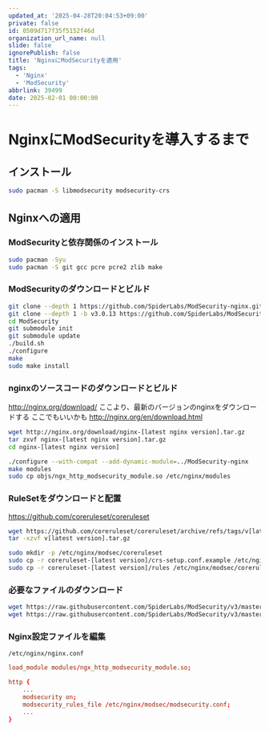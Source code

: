 ```yaml
---
updated_at: '2025-04-28T20:04:53+09:00'
private: false
id: 0509d717f35f5152f46d
organization_url_name: null
slide: false
ignorePublish: false
title: 'NginxにModSecurityを適用'
tags:
  - 'Nginx'
  - 'ModSecurity'
abbrlink: 39499
date: 2025-02-01 00:00:00
---
```


<!--
Copyright (c) 2025 Takaya Maekawa
This file is distributed under the terms of the Creative Commons Attribution-NonCommercial-ShareAlike 4.0 International License.
See the LICENSE file in the source directory for details.
(https://creativecommons.org/licenses/by-nc-sa/4.0/)
-->

# NginxにModSecurityを導入するまで

## インストール
```bash
sudo pacman -S libmodsecurity modsecurity-crs
```

## Nginxへの適用

### ModSecurityと依存関係のインストール
```bash
sudo pacman -Syu
sudo pacman -S git gcc pcre pcre2 zlib make
```

### ModSecurityのダウンロードとビルド
```bash
git clone --depth 1 https://github.com/SpiderLabs/ModSecurity-nginx.git
git clone --depth 1 -b v3.0.13 https://github.com/SpiderLabs/ModSecurity
cd ModSecurity
git submodule init
git submodule update
./build.sh
./configure
make
sudo make install
```

### nginxのソースコードのダウンロードとビルド
http://nginx.org/download/
ここより、最新のバージョンのnginxをダウンロードする
ここでもいいかも
http://nginx.org/en/download.html

```bash
wget http://nginx.org/download/nginx-[latest nginx version].tar.gz
tar zxvf nginx-[latest nginx version].tar.gz
cd nginx-[latest nginx version]

./configure --with-compat --add-dynamic-module=../ModSecurity-nginx
make modules
sudo cp objs/ngx_http_modsecurity_module.so /etc/nginx/modules
```

### RuleSetをダウンロードと配置
https://github.com/coreruleset/coreruleset

```bash
wget https://github.com/coreruleset/coreruleset/archive/refs/tags/v[latest version].tar.gz
tar -xzvf v[latest version].tar.gz

sudo mkdir -p /etc/nginx/modsec/coreruleset
sudo cp -r coreruleset-[latest version]/crs-setup.conf.example /etc/nginx/modsec/coreruleset/crs-setup.conf
sudo cp -r coreruleset-[latest version]/rules /etc/nginx/modsec/coreruleset/
```

### 必要なファイルのダウンロード
```bash
wget https://raw.githubusercontent.com/SpiderLabs/ModSecurity/v3/master/modsecurity.conf-recommended -O /etc/nginx/modsec/modsecurity.conf
wget https://raw.githubusercontent.com/SpiderLabs/ModSecurity/v3/master/unicode.mapping -O /etc/nginx/modsec/unicode.mapping
```

### Nginx設定ファイルを編集
`/etc/nginx/nginx.conf`
```conf
load_module modules/ngx_http_modsecurity_module.so;

http {
    ...
    modsecurity on;
    modsecurity_rules_file /etc/nginx/modsec/modsecurity.conf;
    ...
}
```
